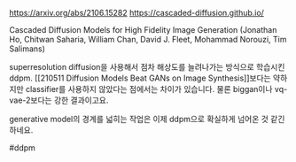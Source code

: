 https://arxiv.org/abs/2106.15282
https://cascaded-diffusion.github.io/

Cascaded Diffusion Models for High Fidelity Image Generation (Jonathan Ho, Chitwan Saharia, William Chan, David J. Fleet, Mohammad Norouzi, Tim Salimans)

superresolution diffusion을 사용해서 점차 해상도를 늘려나가는 방식으로 학습시킨 ddpm. [[210511 Diffusion Models Beat GANs on Image Synthesis]]보다는 약하지만 classifier를 사용하지 않았다는 점에서는 차이가 있습니다. 물론 biggan이나 vq-vae-2보다는 강한 결과이고요.

generative model의 경계를 넓히는 작업은 이제 ddpm으로 확실하게 넘어온 것 같긴 하네요.

#ddpm